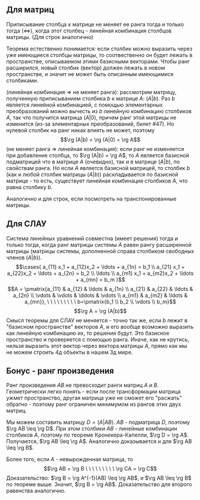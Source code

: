 ## Для матриц
Приписывание столбца к матрице не меняет ее ранга тогда и только тогда $(\Leftrightarrow)$, когда этот столбец - линейная комбинация столбцов матрицы. (Для строк аналогично)

Теорема естественно понимается: если столбик можно выразить через уже имеющиеся столбцы матрицы, то соотвественно он будет лежать в пространстве, описываемом этими базисными векторами. Чтобы ранг расширился, новый столбик (вектор) должен лежать в новом пространстве, и значит не может быть описанным имеющимися столбиками.

(линейная комбинация $\Rightarrow$ не меняет ранга): рассмотрим матрицу, полученную приписыванием столбика $b$ к матрице $A$: $(A|b)$. Раз $b$ является линейной комбинацией, с помощью элементарных преобразований можно вычесть из $b$ линейную комбинацию столбиков $A$, так что получится матрица $(A|0)$, причем ранг этой матрицы не изменится (из-за элементарных преобразований, билет #47). Но нулевой столбик на ранг никак влиять не может, поэтому $$\rg (A|b) = \rg (A|0) = \rg A$$
(не меняет ранга $\Rightarrow$ линейная комбинация): если ранг не изменяется при добавление столбца, то $\rg (A|b) = \rg A$, то $A$ является базисной подматрицей что в матрице $A$ (очевидно), так и в матрице $(A|b)$, по свойствам ранга. Но если $A$ является базисной матрицей, то столбик $b$ (как и любой столбик матрицы $(A|b)$) раскладывается по базисной матрице - то есть, существует линейная комбинация столбиков $A$, что равна столбику $b$.

Аналогично и для строк, если посмотреть на транспонированные матрицы.
## Для СЛАУ
Система линейных уравнений совместна (имеет решения) тогда и только тогда, когда ранг матрицы системы $A$ равен рангу расширенной матрицы (матрицы системы, дополненной справа столбиком свободных членов $(A|b)$).
$$\cases{
a_{11} x_1 + a_{12}x_2 + \ldots + a_{1n} = b_1 \\
a_{21} x_1 + a_{22}x_2 + \ldots + a_{2n} = b_2 \\ 
\ldots \\
a_{m1} x_1 + a_{m2}x_2 + \ldots + a_{mn} = b_m
}$$
$$A = \pmatrix{a_{11} & a_{12} & \ldots & a_{1n} \\ a_{21} & a_{22} & \ldots & a_{2n} \\ \vdots & \vdots & \ddots & \vdots \\ a_{m1} & a_{m2} & \ldots & a_{mn}}, \ \ \ \ \ \ \ \ \ b=\pmatrix{b_1 \\ b_2 \\ \vdots \\ b_m}$$
$$\rg A = \rg (A|b)$$
Смысл теоремы для СЛАУ не меняется - точно так же, если $b$ лежит в "базисном пространстве" векторов $A$, и его вообще возможно выразить как линейную комбинацию их, то решения будут. Это базисное пространство и проверяется с помощью ранга. Иначе, как не крутись, нельзя выразить этот вектор через вектора матрицы $A$, прямо как мы не можем строить 4д объекты в нашем 3д мире.
## Бонус - ранг произведения
Ранг произведения $AB$ не превосходит ранги матриц $A$ и $B$. Геометрически легко понять - если после трансформации матрица ужмет пространство, другая матрица уже не сможет его "расжать" обратно - поэтому ранг ограничен минимумом из рангов этих двух матриц.

Мы можем составить матрицу $D = (A|AB)$. $AB$ - подматрица $D$, поэтому $\rg AB \leq \rg D$. При этом столбики $AB$ - линейные комбинации столбиков $A$, поэтому по теореме Кронекера-Капелли, $\rg D = \rg A$. Получается, $\rg AB \leq \rg A$. Аналогично доказывается и для $\rg AB \leq \rg B$.

Более того, если $A$ - невырожденная матрица, то $$\rg AB = \rg B \ \ \ \ \ \ \ \ \ \rg CA = \rg C$$
Доказательство: $\rg B = \rg A^{-1}(AB) \leq \rg AB$, и $\rg AB \leq \rg B$ по теореме выше. Значит, $\rg B = \rg AB$. Доказательство для второго равенства аналогично.